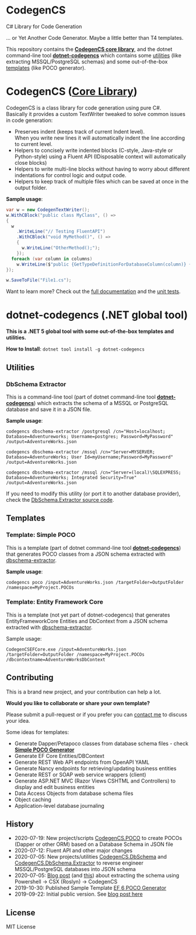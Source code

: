 # CodegenCS
C# Library for Code Generation

... or Yet Another Code Generator. Maybe a little better than T4 templates.

This repository contains the [**CodegenCS core library**](#CodegenCS-Core), and the dotnet command-line tool [**dotnet-codegencs**](#dotnet-codegencs) which contains some [utilities](#dotnet-codegencs-utilities) (like extracting MSSQL/PostgreSQL schemas) and some out-of-the-box [templates](#dotnet-codegencs-templates) (like POCO generator).
 

# <a name="CodegenCS-Core"></a> CodegenCS ([Core Library](https://github.com/Drizin/CodegenCS/tree/master/src/CodegenCS))

CodegenCS is a class library for code generation using pure C#.  
Basically it provides a custom TextWriter tweaked to solve common issues in code generation:
- Preserves indent (keeps track of current Indent level).  
  When you write new lines it will automatically indent the line according to current level. 
- Helpers to concisely write indented blocks (C-style, Java-style or Python-style) using a Fluent API
  (IDisposable context will automatically close blocks)
- Helpers to write multi-line blocks without having to worry about different indentations for control logic and output code.
- Helpers to keep track of multiple files which can be saved at once in the output folder.

**Sample usage**:

```cs
var w = new CodegenTextWriter();
w.WithCBlock("public class MyClass", () =>
{
  w
    .WriteLine("// Testing FluentAPI")
    .WithCBlock("void MyMethod()", () =>
    {
      w.WriteLine("OtherMethod();");
    });
  foreach (var column in columns)
    w.WriteLine($"public {GetTypeDefinitionForDatabaseColumn(column)} {propertyName} {{ get; set; }}");
});

w.SaveToFile("File1.cs"); 
```

Want to learn more? Check out the [full documentation](https://github.com/Drizin/CodegenCS/tree/master/src/CodegenCS) and the [unit tests](https://github.com/Drizin/CodegenCS/tree/master/src/CodegenCS.Tests/CoreTests).

# <a name="dotnet-codegencs"></a> dotnet-codegencs (.NET global tool)

**This is a .NET 5 global tool with some out-of-the-box templates and utilities.**

**How to Install**: ```dotnet tool install -g dotnet-codegencs```

## <a name="dotnet-codegencs-utilities"></a> Utilities

### <a name="dotnet-codegencs-dbschema-extractor"> DbSchema Extractor

This is a command-line tool (part of dotnet command-line tool [**dotnet-codegencs**](#dotnet-codegencs)) which extracts the schema of a MSSQL or PostgreSQL database and save it in a JSON file.  

**Sample usage**:

```codegencs dbschema-extractor /postgresql /cn="Host=localhost; Database=Adventureworks; Username=postgres; Password=MyPassword" /output=AdventureWorks.json```

```codegencs dbschema-extractor /mssql /cn="Server=MYSERVER; Database=AdventureWorks; User Id=myUsername;Password=MyPassword" /output=AdventureWorks.json```

```codegencs dbschema-extractor /mssql /cn="Server=(local)\SQLEXPRESS; Database=AdventureWorks; Integrated Security=True" /output=AdventureWorks.json```

If you need to modify this utility (or port it to another database provider), check the [DbSchema.Extractor source code](https://github.com/Drizin/CodegenCS/tree/master/src/CodegenCS.DbSchema.Extractor).

## <a name="dotnet-codegencs-templates"></a> Templates

### <a name="dotnet-codegencs-poco"> Template: Simple POCO

This is a template (part of dotnet command-line tool [**dotnet-codegencs**](#dotnet-codegencs)) that generates POCO classes from a JSON schema extracted with [dbschema-extractor](#dotnet-codegencs-dbschema-extractor).

**Sample usage**:

```codegencs poco /input=AdventureWorks.json /targetFolder=OutputFolder /namespace=MyProject.POCOs```

### Template: Entity Framework Core

This is a template (not yet part of dotnet-codegencs) that generates EntityFrameworkCore Entities and DbContext from a JSON schema extracted with [dbschema-extractor](#dotnet-codegencs-dbschema-extractor).

Sample usage:

```CodegenCSEFCore.exe /input=AdventureWorks.json /targetFolder=OutputFolder /namespace=MyProject.POCOs /dbcontextname=AdventureWorksDbContext```




## Contributing

This is a brand new project, and your contribution can help a lot.  

**Would you like to collaborate or share your own template?**  

Please submit a pull-request or if you prefer you can [contact me](https://rdrizin.com/pages/Contact/) to discuss your idea.


Some ideas for templates:
- Generate Dapper/Petapoco classes from database schema files - check [**Simple POCO Generator**](#dotnet-codegencs-poco)
- Generate EF Core Entities/DBContext
- Generate REST Web API endpoints from OpenAPI YAML
- Generate Nancy endpoints for retrieving/updating business entities
- Generate REST or SOAP web service wrappers (client)
- Generate ASP.NET MVC (Razor Views CSHTML and Controllers) to display and edit business entities
- Data Access Objects from database schema files
- Object caching
- Application-level database journaling


## History
- 2020-07-19: New project/scripts [CodegenCS.POCO](https://github.com/Drizin/CodegenCS/tree/master/src/CodegenCS.POCO) to create POCOs (Dapper or other ORM) based on a Database Schema in JSON file
- 2020-07-12: Fluent API and other major changes
- 2020-07-05: New projects/utilities [CodegenCS.DbSchema](https://github.com/Drizin/CodegenCS/tree/master/src/CodegenCS.DbSchema) and [CodegenCS.DbSchema.Extractor](https://github.com/Drizin/CodegenCS/tree/master/src/CodegenCS.DbSchema.Extractor) to reverse engineer MSSQL/PostgreSQL databases into JSON schema
- 2020-07-05: [Blog post](https://rdrizin.com/code-generation-in-c-csx-extracting-sql-server-schema/) (and [this](https://rdrizin.com/code-generation-csx-scripts-part1/)) about extracting the schema using Powershell -> CSX (Roslyn) -> CodegenCS
- 2019-10-30: Published Sample Template [EF 6 POCO Generator](https://github.com/Drizin/CodegenCS/tree/master/src/Templates/EF6-POCO-Generator)
- 2019-09-22: Initial public version. See [blog post here](http://rdrizin.com/yet-another-code-generator/)



## License
MIT License

